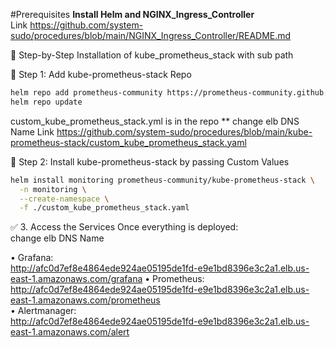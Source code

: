 #Prerequisites
**Install Helm and NGINX_Ingress_Controller**  
Link https://github.com/system-sudo/procedures/blob/main/NGINX_Ingress_Controller/README.md

🧭 Step-by-Step Installation of kube_prometheus_stack with sub path  

🧰 Step 1: Add kube-prometheus-stack Repo  
```bash
helm repo add prometheus-community https://prometheus-community.github.io/helm-charts
helm repo update
```
custom_kube_prometheus_stack.yml is in the repo ** change elb DNS Name
Link https://github.com/system-sudo/procedures/blob/main/kube-prometheus-stack/custom_kube_prometheus_stack.yaml

🧰 Step 2: Install kube-prometheus-stack by passing Custom Values  
```bash
helm install monitoring prometheus-community/kube-prometheus-stack \
  -n monitoring \
  --create-namespace \
  -f ./custom_kube_prometheus_stack.yaml
```

✅ 3. Access the Services
Once everything is deployed:  
change elb DNS Name  

•	Grafana:  
  http://afc0d7ef8e4864ede924ae05195de1fd-e9e1bd8396e3c2a1.elb.us-east-1.amazonaws.com/grafana
•	Prometheus:  
  http://afc0d7ef8e4864ede924ae05195de1fd-e9e1bd8396e3c2a1.elb.us-east-1.amazonaws.com/prometheus  
•	Alertmanager:  
http://afc0d7ef8e4864ede924ae05195de1fd-e9e1bd8396e3c2a1.elb.us-east-1.amazonaws.com/alert
